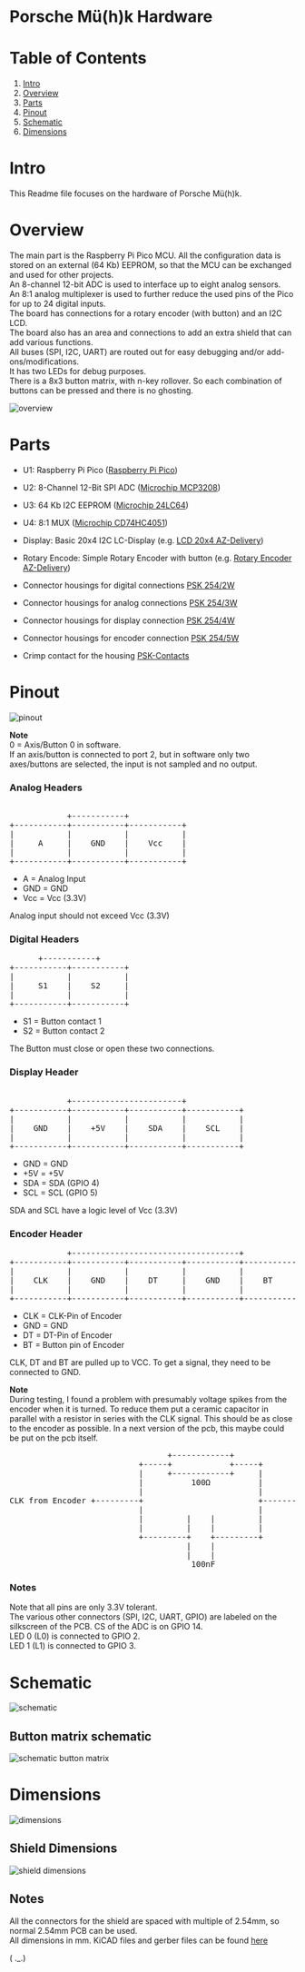 # Porsche Mü(h)k Hardware

# Table of Contents
1. [Intro](#intro)
2. [Overview](#overview)
3. [Parts](#parts)
4. [Pinout](#pinout)
5. [Schematic](#schematic)
6. [Dimensions](#dimensions)

# Intro
This Readme file focuses on the hardware of Porsche Mü(h)k.

# Overview
The main part is the Raspberry Pi Pico MCU.
All the configuration data is stored on an external (64 Kb) EEPROM, so that the MCU can be exchanged and used for other projects.  
An 8-channel 12-bit ADC is used to interface up to eight analog sensors.  
An 8:1 analog multiplexer is used to further reduce the used pins of the Pico for up to 24 digital inputs.  
The board has connections for a rotary encoder (with button) and an I2C LCD.  
The board also has an area and connections to add an extra shield that can add various functions.  
All buses (SPI, I2C, UART) are routed out for easy debugging and/or add-ons/modifications.  
It has two LEDs for debug purposes.  
There is a 8x3 button matrix, with n-key rollover.
So each combination of buttons can be pressed and there is no ghosting.

![overview](assets/images/pcb/overview.png "overview")

# Parts
- U1: Raspberry Pi Pico ([Raspberry Pi Pico](https://www.raspberrypi.com/products/raspberry-pi-pico/))
- U2: 8-Channel 12-Bit SPI ADC ([Microchip MCP3208](https://www.microchip.com/en-us/product/MCP3208))
- U3: 64 Kb I2C EEPROM ([Microchip 24LC64](https://www.microchip.com/en-us/product/24LC64))
- U4: 8:1 MUX ([Microchip CD74HC4051](https://www.ti.com/product/CD74HC4051))


- Display: Basic 20x4 I2C LC-Display (e.g. [LCD 20x4 AZ-Delivery](https://www.az-delivery.de/en/products/hd44780-2004-lcd-display-bundle-4x20-zeichen-mit-i2c-schnittstelle))
- Rotary Encode: Simple Rotary Encoder with button (e.g. [Rotary Encoder AZ-Delivery](https://www.az-delivery.de/en/products/drehimpulsgeber-modul))


- Connector housings for digital connections [PSK 254/2W](https://www.reichelt.de/kupplungs-leergehaeuse-crimptechnik-2-polig-psk-254-2w-p14857.html)
- Connector housings for analog connections [PSK 254/3W](https://www.reichelt.de/kupplungs-leergehaeuse-crimptechnik-3-polig-psk-254-3w-p14858.html)
- Connector housings for display connection [PSK 254/4W](https://www.reichelt.de/kupplungs-leergehaeuse-crimptechnik-4-polig-psk-254-4w-p694.html)
- Connector housings for encoder connection [PSK 254/5W](https://www.reichelt.de/kupplungs-leergehaeuse-crimptechnik-5-polig-psk-254-5w-p14859.html)
- Crimp contact for the housing [PSK-Contacts](https://www.reichelt.de/crimpkontakte-fuer-psk-254--20-stueck-psk-kontakte-p14861.html)

# Pinout

![pinout](assets/images/pcb/pinout.png "pinout")

**Note**  
0 = Axis/Button 0 in software.  
If an axis/button is connected to port 2,
but in software only two axes/buttons are selected, the input is not sampled and no output.

### Analog Headers

<pre> 
            +-----------+
+-----------+-----------+-----------+
|           |           |           |
|     A     |    GND    |    Vcc    |
|           |           |           |
+-----------+-----------+-----------+
</pre>
- A = Analog Input
- GND = GND
- Vcc = Vcc (3.3V)

Analog input should not exceed Vcc (3.3V)

### Digital Headers
<pre>
      +-----------+
+-----------+-----------+
|           |           |
|     S1    |    S2     |
|           |           |
+-----------+-----------+
</pre>

- S1 = Button contact 1
- S2 = Button contact 2

The Button must close or open these two connections.

### Display Header
<pre> 
            +-----------------------+
+-----------+-----------+-----------+-----------+
|           |           |           |           |
|    GND    |    +5V    |    SDA    |    SCL    |
|           |           |           |           |
+-----------+-----------+-----------+-----------+
</pre>
- GND = GND
- +5V = +5V
- SDA = SDA (GPIO 4)
- SCL = SCL (GPIO 5)

SDA and SCL have a logic level of Vcc (3.3V)


### Encoder Header
<pre>
            +-----------------------------------+
+-----------+-----------+-----------+-----------+-----------+
|           |           |           |           |           |
|    CLK    |    GND    |    DT     |    GND    |    BT     |
|           |           |           |           |           |
+-----------+-----------+-----------+-----------+-----------+
</pre>
- CLK = CLK-Pin of Encoder
- GND = GND
- DT = DT-Pin of Encoder
- BT = Button pin of Encoder

CLK, DT and BT are pulled up to VCC. To get a signal, they need to be connected to GND.

**Note**  
During testing, I found a problem with presumably voltage spikes from the encoder when it is turned. 
To reduce them put a ceramic capacitor in parallel with a resistor in series with the CLK signal. 
This should be as close to the encoder as possible.
In a next version of the pcb, this maybe could be put on the pcb itself.
<pre>
                                 +------------+  
                           +-----+            +-----+
                           |     +------------+     |
                           |          100Ω          |
                           |                        |
CLK from Encoder +---------+                        +---------+ CLK to CLK Pin on Header
                           |                        |
                           |         |    |         |
                           |         |    |         |
                           +---------+    +---------+
                                     |    | 
                                     |    | 
                                      100nF
</pre>
### Notes
Note that all pins are only 3.3V tolerant.  
The various other connectors (SPI, I2C, UART, GPIO) are labeled on the silkscreen of the PCB.
CS of the ADC is on GPIO 14.  
LED 0 (L0) is connected to GPIO 2.  
LED 1 (L1) is connected to GPIO 3.



# Schematic
![schematic](assets/images/pcb/schematic.png "schematic")


## Button matrix schematic
![schematic button matrix](assets/images/pcb/schematicButtonMatrix.png "schematic button matrix")




# Dimensions

![dimensions](assets/images/pcb/dimensions.png "dimensions")

## Shield Dimensions

![shield dimensions](assets/images/pcb/shieldDimensions.png "dimensions shield")

## Notes
All the connectors for the shield are spaced with multiple of 2.54mm, so normal 2.54mm PCB can be used.  
All dimensions in mm.
KiCAD files and gerber files can be found [here](hardware)


( ._.)









